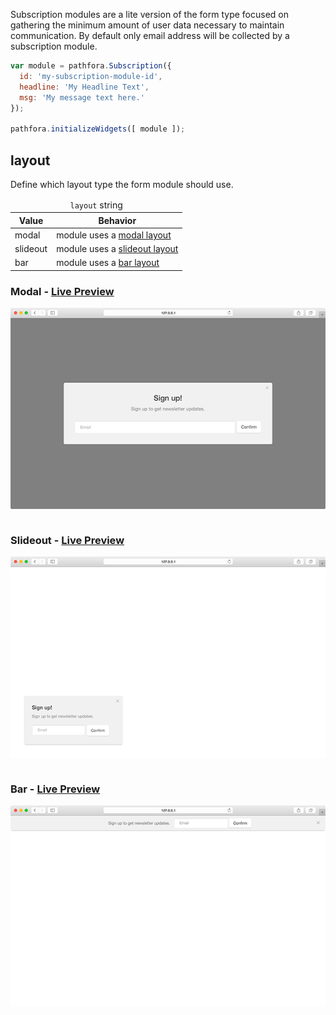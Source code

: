 Subscription modules are a lite version of the form type focused on gathering the minimum amount of user data necessary to maintain communication. By default only email address will be collected by a subscription module.

``` javascript
var module = pathfora.Subscription({
  id: 'my-subscription-module-id',
  headline: 'My Headline Text',
  msg: 'My message text here.'
});

pathfora.initializeWidgets([ module ]);
```

## layout

Define which layout type the form module should use.

<table>
  <thead>
    <tr>
      <td colspan="2" align="center"><code>layout</code> string</td>
    </tr>
    <tr>
      <th>Value</th>
      <th>Behavior</th>
    </tr>
  </thead>
  
  <tr>
    <td>modal</td>
    <td>module uses a <a href="../../layouts/modal">modal layout</a></td>
  </tr>
  <tr>
    <td>slideout</td>
    <td>module uses a <a href="../../layouts/slideout">slideout layout</a></td>
  </tr>
  <tr>
    <td>bar</td>
    <td>module uses a <a href="../../layouts/bar">bar layout</a></td>
  </tr>
</table>


<h3>Modal - <a href="../../examples/preview/types/subscription/modal.html" target="_blank">Live Preview</a></h3>

![Modal Subscription Module](../examples/img/types/subscription/modal.png)

<pre data-src="../../examples/src/types/subscription/modal.js"></pre>


<h3>Slideout - <a href="../../examples/preview/types/subscription/slideout.html" target="_blank">Live Preview</a></h3>

![Slideout Subscription Module](../examples/img/types/subscription/slideout.png)

<pre data-src="../../examples/src/types/subscription/slideout.js"></pre>


<h3>Bar - <a href="../../examples/preview/types/subscription/bar.html" target="_blank">Live Preview</a></h3>

![Bar Subscription Module](../examples/img/types/subscription/bar.png)

<pre data-src="../../examples/src/types/subscription/bar.js"></pre>
